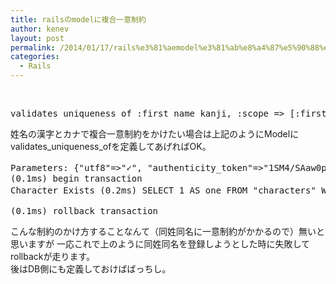 ```yaml
---
title: railsのmodelに複合一意制約
author: kenev
layout: post
permalink: /2014/01/17/rails%e3%81%aemodel%e3%81%ab%e8%a4%87%e5%90%88%e4%b8%80%e6%84%8f%e5%88%b6%e7%b4%84/
categories:
  - Rails
---
```

&nbsp;

<pre class="lang:ruby decode:true">validates_uniqueness_of :first_name_kanji, :scope =&gt; [:first_name_kana, :last_name_kanji, :last_name_kana]</pre>

姓名の漢字とカナで複合一意制約をかけたい場合は上記のようにModelにvalidates\_uniqueness\_ofを定義してあげればOK。

<pre class="lang:mysql decode:true">Parameters: {"utf8"=&gt;"✓", "authenticity_token"=&gt;"1SM4/SAaw0pW9efYL5AJA/AOPyRAScXr1SktWEAuIFs=", "character"=&gt;{"last_name_kanji"=&gt;"犀川", "last_name_kana"=&gt;"さいかわ", "first_name_kanji"=&gt;"創平", "first_name_kana"=&gt;"そうへい", "birth_year"=&gt;"1961"}, "commit"=&gt;"Create character"}
(0.1ms) begin transaction
Character Exists (0.2ms) SELECT 1 AS one FROM "characters" WHERE ("characters"."first_name_kanji" = '創平' AND "characters"."first_name_kana" = 'そうへい' AND "characters"."last_name_kanji" = '犀川' AND "characters"."last_name_kana" = 'さいかわ') LIMIT 1

(0.1ms) rollback transaction</pre>

こんな制約のかけ方することなんて（同姓同名に一意制約がかかるので）無いと思いますが 一応これで上のように同姓同名を登録しようとした時に失敗してrollbackが走ります。  
後はDB側にも定義しておけばばっちし。